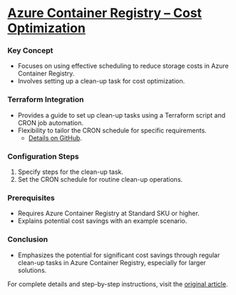 # [Azure Container Registry – Cost Optimization](https://azureway.cloud/azure-container-registry-cost-optimization/)

### Key Concept
- Focuses on using effective scheduling to reduce storage costs in Azure Container Registry.
- Involves setting up a clean-up task for cost optimization.

### Terraform Integration
- Provides a guide to set up clean-up tasks using a Terraform script and CRON job automation.
- Flexibility to tailor the CRON schedule for specific requirements.
  - [Details on GitHub](https://azureway.cloud/azure-container-registry-cost-optimization/).

### Configuration Steps
1. Specify steps for the clean-up task.
2. Set the CRON schedule for routine clean-up operations.

### Prerequisites
- Requires Azure Container Registry at Standard SKU or higher.
- Explains potential cost savings with an example scenario.

### Conclusion
- Emphasizes the potential for significant cost savings through regular clean-up tasks in Azure Container Registry, especially for larger solutions.

For complete details and step-by-step instructions, visit the [original article](https://azureway.cloud/azure-container-registry-cost-optimization/).
